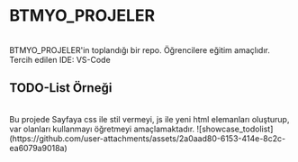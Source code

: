 # BTMYO_PROJELER
<br />
BTMYO_PROJELER'in toplandığı bir repo. Öğrencilere eğitim amaçlıdır. <br />
Tercih edilen IDE: VS-Code
<br />

## TODO-List Örneği
<br />
Bu projede Sayfaya css ile stil vermeyi, js ile yeni html elemanları oluşturup, var olanları kullanmayı öğretmeyi amaçlamaktadır.
![showcase_todolist](https://github.com/user-attachments/assets/2a0aad80-6153-414e-8c2c-ea6079a9018a)




